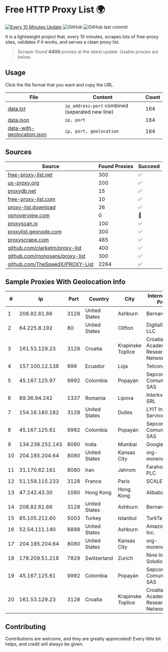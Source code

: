
# Free HTTP Proxy List 🌍

[![Every 10 Minutes Update](https://github.com/mertguvencli/http-proxy-list/actions/workflows/main.yml/badge.svg?branch=main)](https://github.com/mertguvencli/http-proxy-list/actions/workflows/main.yml)
![GitHub](https://img.shields.io/github/license/mertguvencli/http-proxy-list)
![GitHub last commit](https://img.shields.io/github/last-commit/mertguvencli/http-proxy-list)

It is a lightweight project that, every 10 minutes, scrapes lots of free-proxy sites, validates if it works, and serves a clean proxy list.


> Scraper found **4400** proxies at the latest update. Usable proxies are below.

## Usage

Click the file format that you want and copy the URL.


|File|Content|Count|
|----|-------|-----|
|[data.txt](https://raw.githubusercontent.com/mertguvencli/http-proxy-list/main/proxy-list/data.txt)|`ip_address:port` combined (seperated new line)|164|
|[data.json](https://raw.githubusercontent.com/mertguvencli/http-proxy-list/main/proxy-list/data.json)|`ip, port`|164|
|[data-with-geolocation.json](https://raw.githubusercontent.com/mertguvencli/http-proxy-list/main/proxy-list/data-with-geolocation.json)|`ip, port, geolocation`|164|

## Sources

|Source|Found Proxies|Succeed|
|------|-------------|-------|
|[free-proxy-list.net](https://free-proxy-list.net)|300|✅|
|[us-proxy.org](https://www.us-proxy.org)|200|✅|
|[proxydb.net](http://proxydb.net)|15|✅|
|[free-proxy-list.com](https://free-proxy-list.com/?page=&port=&type%5B%5D=http&type%5B%5D=https&up_time=0&search=Search)|10|✅|
|[proxy-list.download](https://www.proxy-list.download/HTTP)|26|✅|
|[vpnoverview.com](https://vpnoverview.com/privacy/anonymous-browsing/free-proxy-servers)|0|🚫|
|[proxyscan.io](https://www.proxyscan.io)|100|✅|
|[proxylist.geonode.com](https://proxylist.geonode.com/api/proxy-list?limit=300&page=1&sort_by=lastChecked&sort_type=desc&protocols=http,https)|300|✅|
|[proxyscrape.com](https://api.proxyscrape.com/v2/?request=displayproxies&protocol=http&timeout=10000&country=all&ssl=all&anonymity=all)|485|✅|
|[github.com/clarketm/proxy-list](https://raw.githubusercontent.com/clarketm/proxy-list/master/proxy-list-raw.txt)|400|✅|
|[github.com/monosans/proxy-list](https://raw.githubusercontent.com/monosans/proxy-list/main/proxies/http.txt)|300|✅|
|[github.com/TheSpeedX/PROXY-List](https://raw.githubusercontent.com/TheSpeedX/PROXY-List/master/http.txt)|2264|✅|


## Sample Proxies With Geolocation Info

|#|Ip|Port|Country|City|Internet Service Provider|
|-|--|----|-------|----|-------------------------|
|1|208.82.61.66|3128|United States|Ashburn|Bernardi Sounds|
|2|64.225.8.192|80|United States|Clifton|DigitalOcean, LLC|
|3|161.53.129.23|3128|Croatia|Krapinske Toplice|Croatian Academic and Research Network|
|4|157.100.12.138|999|Ecuador|Loja|Telconet S.A|
|5|45.167.125.97|9992|Colombia|Popayán|Sepcom Comunicaciones SAS|
|6|89.36.94.242|1337|Romania|Lipova|Interkvm Host SRL|
|7|154.16.180.182|3128|United States|Dulles|LYIT Internet Services|
|8|45.167.125.61|9992|Colombia|Popayán|Sepcom Comunicaciones SAS|
|9|134.238.252.143|8080|India|Mumbai|Google LLC|
|10|204.185.204.64|8080|United States|Kansas City|org-morenet.more.net|
|11|31.170.62.161|8080|Iran|Jahrom|Farahoosh Dena PLC|
|12|51.159.115.233|3128|France|Paris|SCALEWAY|
|13|47.242.43.30|1080|Hong Kong|Hong Kong|Alibaba.com LLC|
|14|208.82.61.66|3128|United States|Ashburn|Bernardi Sounds|
|15|85.105.212.60|5003|Turkey|Istanbul|TurkTelecom|
|16|52.54.111.140|8888|United States|Ashburn|Amazon.com, Inc.|
|17|204.185.204.64|8080|United States|Kansas City|org-morenet.more.net|
|18|178.209.51.218|7829|Switzerland|Zurich|Nine Internet Solutions AG|
|19|45.167.125.61|9992|Colombia|Popayán|Sepcom Comunicaciones SAS|
|20|161.53.129.23|3128|Croatia|Krapinske Toplice|Croatian Academic and Research Network|



## Contributing

Contributions are welcome, and they are greatly appreciated! Every
little bit helps, and credit will always be given.

